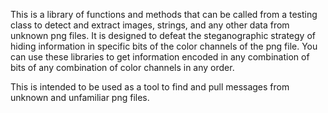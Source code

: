 This is a library of functions and methods that can be called from a testing class to detect and extract images, strings, and any other data from unknown png files. It is designed to defeat the steganographic strategy of hiding information in specific bits of the color channels of the png file. You can use these libraries to get information encoded in any combination of bits of any combination of color channels in any order.

This is intended to be used as a tool to find and pull messages from unknown and unfamiliar png files.
